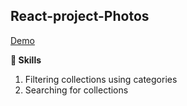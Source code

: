 ## React-project-Photos
[Demo](https://captainginny.github.io/React-project-Photos/)

**👀 Skills**
1. Filtering collections using categories
2. Searching for collections
